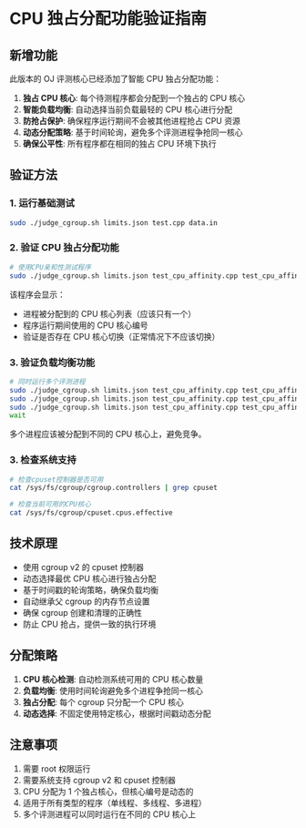 # CPU 独占分配功能验证指南

## 新增功能

此版本的 OJ 评测核心已经添加了智能 CPU 独占分配功能：

1. **独占 CPU 核心**: 每个待测程序都会分配到一个独占的 CPU 核心
2. **智能负载均衡**: 自动选择当前负载最轻的 CPU 核心进行分配
3. **防抢占保护**: 确保程序运行期间不会被其他进程抢占 CPU 资源
4. **动态分配策略**: 基于时间轮询，避免多个评测进程争抢同一核心
5. **确保公平性**: 所有程序都在相同的独占 CPU 环境下执行

## 验证方法

### 1. 运行基础测试

```bash
sudo ./judge_cgroup.sh limits.json test.cpp data.in
```

### 2. 验证 CPU 独占分配功能

```bash
# 使用CPU亲和性测试程序
sudo ./judge_cgroup.sh limits.json test_cpu_affinity.cpp test_cpu_affinity.in
```

该程序会显示：

- 进程被分配到的 CPU 核心列表（应该只有一个）
- 程序运行期间使用的 CPU 核心编号
- 验证是否存在 CPU 核心切换（正常情况下不应该切换）

### 3. 验证负载均衡功能

```bash
# 同时运行多个评测进程
sudo ./judge_cgroup.sh limits.json test_cpu_affinity.cpp test_cpu_affinity.in &
sudo ./judge_cgroup.sh limits.json test_cpu_affinity.cpp test_cpu_affinity.in &
sudo ./judge_cgroup.sh limits.json test_cpu_affinity.cpp test_cpu_affinity.in &
wait
```

多个进程应该被分配到不同的 CPU 核心上，避免竞争。

### 3. 检查系统支持

```bash
# 检查cpuset控制器是否可用
cat /sys/fs/cgroup/cgroup.controllers | grep cpuset

# 检查当前可用的CPU核心
cat /sys/fs/cgroup/cpuset.cpus.effective
```

## 技术原理

- 使用 cgroup v2 的 cpuset 控制器
- 动态选择最优 CPU 核心进行独占分配
- 基于时间戳的轮询策略，确保负载均衡
- 自动继承父 cgroup 的内存节点设置
- 确保 cgroup 创建和清理的正确性
- 防止 CPU 抢占，提供一致的执行环境

## 分配策略

1. **CPU 核心检测**: 自动检测系统可用的 CPU 核心数量
2. **负载均衡**: 使用时间轮询避免多个进程争抢同一核心
3. **独占分配**: 每个 cgroup 只分配一个 CPU 核心
4. **动态选择**: 不固定使用特定核心，根据时间戳动态分配

## 注意事项

1. 需要 root 权限运行
2. 需要系统支持 cgroup v2 和 cpuset 控制器
3. CPU 分配为 1 个独占核心，但核心编号是动态的
4. 适用于所有类型的程序（单线程、多线程、多进程）
5. 多个评测进程可以同时运行在不同的 CPU 核心上
